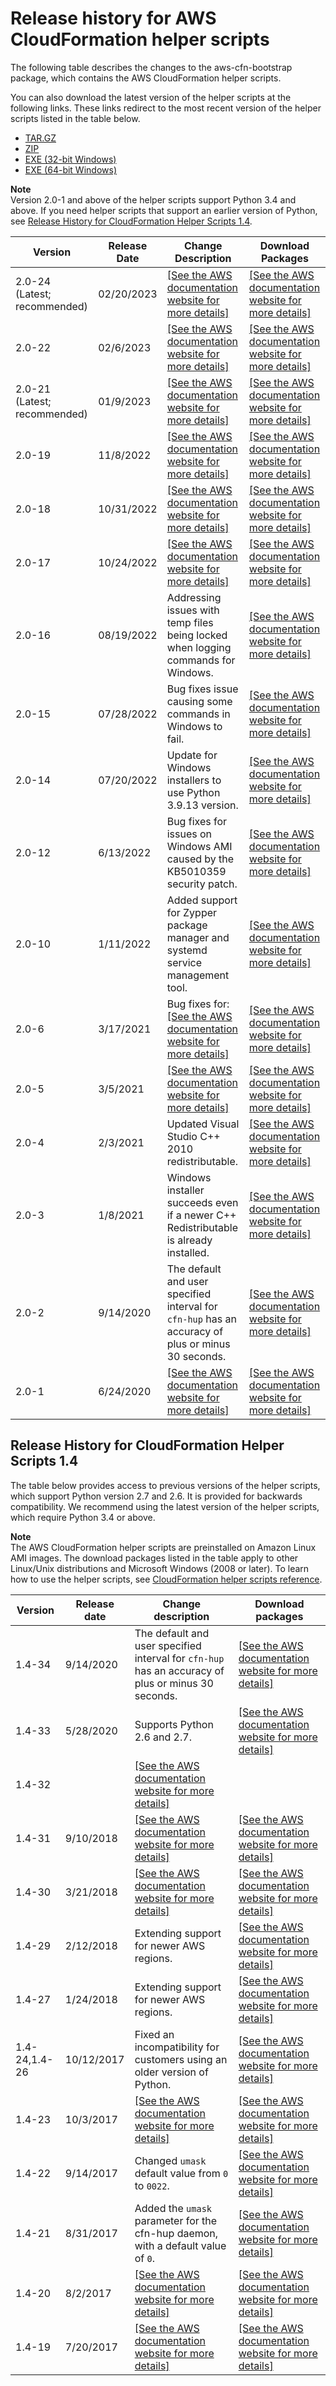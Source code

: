 # Release history for AWS CloudFormation helper scripts<a name="releasehistory-aws-cfn-bootstrap"></a>

The following table describes the changes to the aws\-cfn\-bootstrap package, which contains the AWS CloudFormation helper scripts\.

You can also download the latest version of the helper scripts at the following links\. These links redirect to the most recent version of the helper scripts listed in the table below\.

- [ TAR\.GZ](https://s3.amazonaws.com/cloudformation-examples/aws-cfn-bootstrap-py3-latest.tar.gz)
- [ ZIP](https://s3.amazonaws.com/cloudformation-examples/aws-cfn-bootstrap-py3-latest.zip)
- [ EXE \(32\-bit Windows\)](https://s3.amazonaws.com/cloudformation-examples/aws-cfn-bootstrap-py3-latest.exe)
- [ EXE \(64\-bit Windows\)](https://s3.amazonaws.com/cloudformation-examples/aws-cfn-bootstrap-py3-win64-latest.exe)

**Note**  
Version 2\.0\-1 and above of the helper scripts support Python 3\.4 and above\. If you need helper scripts that support an earlier version of Python, see [Release History for CloudFormation Helper Scripts 1\.4](https://docs.aws.amazon.com/AWSCloudFormation/latest/UserGuide/releasehistory-aws-cfn-bootstrap.html#releasehistory-aws-cfn-bootstrap-v1)\.

| Version                          | Release Date | Change Description                                                                                                                                                           | Download Packages                                                                                                                                             |
| -------------------------------- | ------------ | ---------------------------------------------------------------------------------------------------------------------------------------------------------------------------- | ------------------------------------------------------------------------------------------------------------------------------------------------------------- |
| 2\.0\-24 \(Latest; recommended\) | 02/20/2023   | [\[See the AWS documentation website for more details\]](http://docs.aws.amazon.com/AWSCloudFormation/latest/UserGuide/releasehistory-aws-cfn-bootstrap.html)                | [\[See the AWS documentation website for more details\]](http://docs.aws.amazon.com/AWSCloudFormation/latest/UserGuide/releasehistory-aws-cfn-bootstrap.html) |
| 2\.0\-22                         | 02/6/2023    | [\[See the AWS documentation website for more details\]](http://docs.aws.amazon.com/AWSCloudFormation/latest/UserGuide/releasehistory-aws-cfn-bootstrap.html)                | [\[See the AWS documentation website for more details\]](http://docs.aws.amazon.com/AWSCloudFormation/latest/UserGuide/releasehistory-aws-cfn-bootstrap.html) |
| 2\.0\-21 \(Latest; recommended\) | 01/9/2023    | [\[See the AWS documentation website for more details\]](http://docs.aws.amazon.com/AWSCloudFormation/latest/UserGuide/releasehistory-aws-cfn-bootstrap.html)                | [\[See the AWS documentation website for more details\]](http://docs.aws.amazon.com/AWSCloudFormation/latest/UserGuide/releasehistory-aws-cfn-bootstrap.html) |
| 2\.0\-19                         | 11/8/2022    | [\[See the AWS documentation website for more details\]](http://docs.aws.amazon.com/AWSCloudFormation/latest/UserGuide/releasehistory-aws-cfn-bootstrap.html)                | [\[See the AWS documentation website for more details\]](http://docs.aws.amazon.com/AWSCloudFormation/latest/UserGuide/releasehistory-aws-cfn-bootstrap.html) |
| 2\.0\-18                         | 10/31/2022   | [\[See the AWS documentation website for more details\]](http://docs.aws.amazon.com/AWSCloudFormation/latest/UserGuide/releasehistory-aws-cfn-bootstrap.html)                | [\[See the AWS documentation website for more details\]](http://docs.aws.amazon.com/AWSCloudFormation/latest/UserGuide/releasehistory-aws-cfn-bootstrap.html) |
| 2\.0\-17                         | 10/24/2022   | [\[See the AWS documentation website for more details\]](http://docs.aws.amazon.com/AWSCloudFormation/latest/UserGuide/releasehistory-aws-cfn-bootstrap.html)                | [\[See the AWS documentation website for more details\]](http://docs.aws.amazon.com/AWSCloudFormation/latest/UserGuide/releasehistory-aws-cfn-bootstrap.html) |
| 2\.0\-16                         | 08/19/2022   | Addressing issues with temp files being locked when logging commands for Windows\.                                                                                           | [\[See the AWS documentation website for more details\]](http://docs.aws.amazon.com/AWSCloudFormation/latest/UserGuide/releasehistory-aws-cfn-bootstrap.html) |
| 2\.0\-15                         | 07/28/2022   | Bug fixes issue causing some commands in Windows to fail\.                                                                                                                   | [\[See the AWS documentation website for more details\]](http://docs.aws.amazon.com/AWSCloudFormation/latest/UserGuide/releasehistory-aws-cfn-bootstrap.html) |
| 2\.0\-14                         | 07/20/2022   | Update for Windows installers to use Python 3\.9\.13 version\.                                                                                                               | [\[See the AWS documentation website for more details\]](http://docs.aws.amazon.com/AWSCloudFormation/latest/UserGuide/releasehistory-aws-cfn-bootstrap.html) |
| 2\.0\-12                         | 6/13/2022    | Bug fixes for issues on Windows AMI caused by the KB5010359 security patch\.                                                                                                 | [\[See the AWS documentation website for more details\]](http://docs.aws.amazon.com/AWSCloudFormation/latest/UserGuide/releasehistory-aws-cfn-bootstrap.html) |
| 2\.0\-10                         | 1/11/2022    | Added support for Zypper package manager and systemd service management tool\.                                                                                               | [\[See the AWS documentation website for more details\]](http://docs.aws.amazon.com/AWSCloudFormation/latest/UserGuide/releasehistory-aws-cfn-bootstrap.html) |
| 2\.0\-6                          | 3/17/2021    | Bug fixes for: [\[See the AWS documentation website for more details\]](http://docs.aws.amazon.com/AWSCloudFormation/latest/UserGuide/releasehistory-aws-cfn-bootstrap.html) | [\[See the AWS documentation website for more details\]](http://docs.aws.amazon.com/AWSCloudFormation/latest/UserGuide/releasehistory-aws-cfn-bootstrap.html) |
| 2\.0\-5                          | 3/5/2021     | [\[See the AWS documentation website for more details\]](http://docs.aws.amazon.com/AWSCloudFormation/latest/UserGuide/releasehistory-aws-cfn-bootstrap.html)                | [\[See the AWS documentation website for more details\]](http://docs.aws.amazon.com/AWSCloudFormation/latest/UserGuide/releasehistory-aws-cfn-bootstrap.html) |
| 2\.0\-4                          | 2/3/2021     | Updated Visual Studio C\+\+ 2010 redistributable\.                                                                                                                           | [\[See the AWS documentation website for more details\]](http://docs.aws.amazon.com/AWSCloudFormation/latest/UserGuide/releasehistory-aws-cfn-bootstrap.html) |
| 2\.0\-3                          | 1/8/2021     | Windows installer succeeds even if a newer C\+\+ Redistributable is already installed\.                                                                                      | [\[See the AWS documentation website for more details\]](http://docs.aws.amazon.com/AWSCloudFormation/latest/UserGuide/releasehistory-aws-cfn-bootstrap.html) |
| 2\.0\-2                          | 9/14/2020    | The default and user specified interval for `cfn-hup` has an accuracy of plus or minus 30 seconds\.                                                                          | [\[See the AWS documentation website for more details\]](http://docs.aws.amazon.com/AWSCloudFormation/latest/UserGuide/releasehistory-aws-cfn-bootstrap.html) |
| 2\.0\-1                          | 6/24/2020    | [\[See the AWS documentation website for more details\]](http://docs.aws.amazon.com/AWSCloudFormation/latest/UserGuide/releasehistory-aws-cfn-bootstrap.html)                | [\[See the AWS documentation website for more details\]](http://docs.aws.amazon.com/AWSCloudFormation/latest/UserGuide/releasehistory-aws-cfn-bootstrap.html) |

## Release History for CloudFormation Helper Scripts 1\.4<a name="releasehistory-aws-cfn-bootstrap-v1"></a>

The table below provides access to previous versions of the helper scripts, which support Python version 2\.7 and 2\.6\. It is provided for backwards compatibility\. We recommend using the latest version of the helper scripts, which require Python 3\.4 or above\.

**Note**  
The AWS CloudFormation helper scripts are preinstalled on Amazon Linux AMI images\. The download packages listed in the table apply to other Linux/Unix distributions and Microsoft Windows \(2008 or later\)\. To learn how to use the helper scripts, see [CloudFormation helper scripts reference](cfn-helper-scripts-reference.md)\.

| Version           | Release date | Change description                                                                                                                                            | Download packages                                                                                                                                             |
| ----------------- | ------------ | ------------------------------------------------------------------------------------------------------------------------------------------------------------- | ------------------------------------------------------------------------------------------------------------------------------------------------------------- |
| 1\.4\-34          | 9/14/2020    | The default and user specified interval for `cfn-hup` has an accuracy of plus or minus 30 seconds\.                                                           | [\[See the AWS documentation website for more details\]](http://docs.aws.amazon.com/AWSCloudFormation/latest/UserGuide/releasehistory-aws-cfn-bootstrap.html) |
| 1\.4\-33          | 5/28/2020    | Supports Python 2\.6 and 2\.7\.                                                                                                                               | [\[See the AWS documentation website for more details\]](http://docs.aws.amazon.com/AWSCloudFormation/latest/UserGuide/releasehistory-aws-cfn-bootstrap.html) |
| 1\.4\-32          |              | [\[See the AWS documentation website for more details\]](http://docs.aws.amazon.com/AWSCloudFormation/latest/UserGuide/releasehistory-aws-cfn-bootstrap.html) |                                                                                                                                                               |
| 1\.4\-31          | 9/10/2018    | [\[See the AWS documentation website for more details\]](http://docs.aws.amazon.com/AWSCloudFormation/latest/UserGuide/releasehistory-aws-cfn-bootstrap.html) | [\[See the AWS documentation website for more details\]](http://docs.aws.amazon.com/AWSCloudFormation/latest/UserGuide/releasehistory-aws-cfn-bootstrap.html) |
| 1\.4\-30          | 3/21/2018    | [\[See the AWS documentation website for more details\]](http://docs.aws.amazon.com/AWSCloudFormation/latest/UserGuide/releasehistory-aws-cfn-bootstrap.html) | [\[See the AWS documentation website for more details\]](http://docs.aws.amazon.com/AWSCloudFormation/latest/UserGuide/releasehistory-aws-cfn-bootstrap.html) |
| 1\.4\-29          | 2/12/2018    | Extending support for newer AWS regions\.                                                                                                                     | [\[See the AWS documentation website for more details\]](http://docs.aws.amazon.com/AWSCloudFormation/latest/UserGuide/releasehistory-aws-cfn-bootstrap.html) |
| 1\.4\-27          | 1/24/2018    | Extending support for newer AWS regions\.                                                                                                                     | [\[See the AWS documentation website for more details\]](http://docs.aws.amazon.com/AWSCloudFormation/latest/UserGuide/releasehistory-aws-cfn-bootstrap.html) |
| 1\.4\-24,1\.4\-26 | 10/12/2017   | Fixed an incompatibility for customers using an older version of Python\.                                                                                     | [\[See the AWS documentation website for more details\]](http://docs.aws.amazon.com/AWSCloudFormation/latest/UserGuide/releasehistory-aws-cfn-bootstrap.html) |
| 1\.4\-23          | 10/3/2017    | [\[See the AWS documentation website for more details\]](http://docs.aws.amazon.com/AWSCloudFormation/latest/UserGuide/releasehistory-aws-cfn-bootstrap.html) | [\[See the AWS documentation website for more details\]](http://docs.aws.amazon.com/AWSCloudFormation/latest/UserGuide/releasehistory-aws-cfn-bootstrap.html) |
| 1\.4\-22          | 9/14/2017    | Changed `umask` default value from `0` to `0022`\.                                                                                                            | [\[See the AWS documentation website for more details\]](http://docs.aws.amazon.com/AWSCloudFormation/latest/UserGuide/releasehistory-aws-cfn-bootstrap.html) |
| 1\.4\-21          | 8/31/2017    | Added the `umask` parameter for the cfn\-hup daemon, with a default value of `0`\.                                                                            | [\[See the AWS documentation website for more details\]](http://docs.aws.amazon.com/AWSCloudFormation/latest/UserGuide/releasehistory-aws-cfn-bootstrap.html) |
| 1\.4\-20          | 8/2/2017     | [\[See the AWS documentation website for more details\]](http://docs.aws.amazon.com/AWSCloudFormation/latest/UserGuide/releasehistory-aws-cfn-bootstrap.html) | [\[See the AWS documentation website for more details\]](http://docs.aws.amazon.com/AWSCloudFormation/latest/UserGuide/releasehistory-aws-cfn-bootstrap.html) |
| 1\.4\-19          | 7/20/2017    | [\[See the AWS documentation website for more details\]](http://docs.aws.amazon.com/AWSCloudFormation/latest/UserGuide/releasehistory-aws-cfn-bootstrap.html) | [\[See the AWS documentation website for more details\]](http://docs.aws.amazon.com/AWSCloudFormation/latest/UserGuide/releasehistory-aws-cfn-bootstrap.html) |
